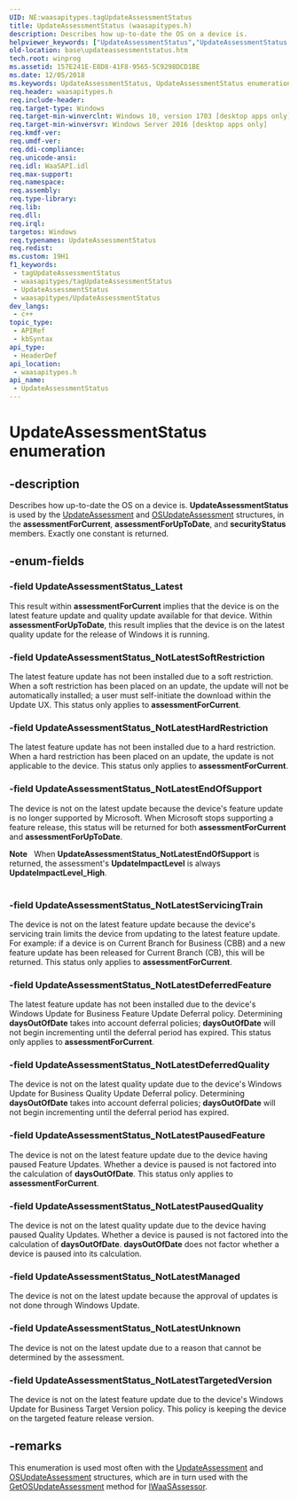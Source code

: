 ```yaml
---
UID: NE:waasapitypes.tagUpdateAssessmentStatus
title: UpdateAssessmentStatus (waasapitypes.h)
description: Describes how up-to-date the OS on a device is.
helpviewer_keywords: ["UpdateAssessmentStatus","UpdateAssessmentStatus enumeration","UpdateAssessmentStatus_Latest","UpdateAssessmentStatus_NotLatestDeferredFeature","UpdateAssessmentStatus_NotLatestDeferredQuality","UpdateAssessmentStatus_NotLatestEndOfSupport","UpdateAssessmentStatus_NotLatestHardRestriction","UpdateAssessmentStatus_NotLatestManaged","UpdateAssessmentStatus_NotLatestPausedFeature","UpdateAssessmentStatus_NotLatestPausedQuality","UpdateAssessmentStatus_NotLatestServicingTrain","UpdateAssessmentStatus_NotLatestSoftRestriction","UpdateAssessmentStatus_NotLatestUnknown","UpdateAssessmentStatus_NotLatestTargetedVersion","base.updateassessmentstatus","waasapitypes/ UpdateAssessmentStatus_Latest","waasapitypes/ UpdateAssessmentStatus_NotLatestDeferredFeature","waasapitypes/ UpdateAssessmentStatus_NotLatestDeferredQuality","waasapitypes/ UpdateAssessmentStatus_NotLatestEndOfSupport","waasapitypes/ UpdateAssessmentStatus_NotLatestHardRestriction","waasapitypes/ UpdateAssessmentStatus_NotLatestManaged","waasapitypes/ UpdateAssessmentStatus_NotLatestPausedFeature","waasapitypes/ UpdateAssessmentStatus_NotLatestPausedQuality","waasapitypes/ UpdateAssessmentStatus_NotLatestServicingTrain","waasapitypes/ UpdateAssessmentStatus_NotLatestSoftRestriction","waasapitypes/ UpdateAssessmentStatus_NotLatestUnknown","waasapitypes/ UpdateAssessmentStatus_NotLatestTargetedVersion","waasapitypes/UpdateAssessmentStatus"]
old-location: base\updateassessmentstatus.htm
tech.root: winprog
ms.assetid: 157E241E-E8D8-41F8-9565-5C9298DCD1BE
ms.date: 12/05/2018
ms.keywords: UpdateAssessmentStatus, UpdateAssessmentStatus enumeration, UpdateAssessmentStatus_Latest, UpdateAssessmentStatus_NotLatestDeferredFeature, UpdateAssessmentStatus_NotLatestDeferredQuality, UpdateAssessmentStatus_NotLatestEndOfSupport, UpdateAssessmentStatus_NotLatestHardRestriction, UpdateAssessmentStatus_NotLatestManaged, UpdateAssessmentStatus_NotLatestPausedFeature, UpdateAssessmentStatus_NotLatestPausedQuality, UpdateAssessmentStatus_NotLatestServicingTrain, UpdateAssessmentStatus_NotLatestSoftRestriction, UpdateAssessmentStatus_NotLatestUnknown, UpdateAssessmentStatus_NotLatestTargetedVersion, base.updateassessmentstatus, waasapitypes/ UpdateAssessmentStatus_Latest, waasapitypes/ UpdateAssessmentStatus_NotLatestDeferredFeature, waasapitypes/ UpdateAssessmentStatus_NotLatestDeferredQuality, waasapitypes/ UpdateAssessmentStatus_NotLatestEndOfSupport, waasapitypes/ UpdateAssessmentStatus_NotLatestHardRestriction, waasapitypes/ UpdateAssessmentStatus_NotLatestManaged, waasapitypes/ UpdateAssessmentStatus_NotLatestPausedFeature, waasapitypes/ UpdateAssessmentStatus_NotLatestPausedQuality, waasapitypes/ UpdateAssessmentStatus_NotLatestServicingTrain, waasapitypes/ UpdateAssessmentStatus_NotLatestSoftRestriction, waasapitypes/ UpdateAssessmentStatus_NotLatestUnknown, waasapitypes/ UpdateAssessmentStatus_NotLatestTargetedVersion, waasapitypes/UpdateAssessmentStatus
req.header: waasapitypes.h
req.include-header: 
req.target-type: Windows
req.target-min-winverclnt: Windows 10, version 1703 [desktop apps only]
req.target-min-winversvr: Windows Server 2016 [desktop apps only]
req.kmdf-ver: 
req.umdf-ver: 
req.ddi-compliance: 
req.unicode-ansi: 
req.idl: WaaSAPI.idl
req.max-support: 
req.namespace: 
req.assembly: 
req.type-library: 
req.lib: 
req.dll: 
req.irql: 
targetos: Windows
req.typenames: UpdateAssessmentStatus
req.redist: 
ms.custom: 19H1
f1_keywords:
 - tagUpdateAssessmentStatus
 - waasapitypes/tagUpdateAssessmentStatus
 - UpdateAssessmentStatus
 - waasapitypes/UpdateAssessmentStatus
dev_langs:
 - c++
topic_type:
 - APIRef
 - kbSyntax
api_type:
 - HeaderDef
api_location:
 - waasapitypes.h
api_name:
 - UpdateAssessmentStatus
---
```


# UpdateAssessmentStatus enumeration


## -description

Describes how up-to-date the OS on a device is. <b>UpdateAssessmentStatus</b> is used by the <a href="/windows/desktop/api/waasapitypes/ns-waasapitypes-updateassessment">UpdateAssessment</a> and <a href="/windows/desktop/api/waasapitypes/ns-waasapitypes-osupdateassessment">OSUpdateAssessment</a> structures, in the <b>assessmentForCurrent</b>, <b>assessmentForUpToDate</b>, and <b>securityStatus</b> members. Exactly one constant is returned.

## -enum-fields

### -field UpdateAssessmentStatus_Latest

This result within <b>assessmentForCurrent</b> implies that the device is on the latest feature update and quality update available for that device. Within <b>assessmentForUpToDate</b>, this result implies that the device is on the latest quality update for the release of Windows it is running.

### -field UpdateAssessmentStatus_NotLatestSoftRestriction

The latest feature update has not been installed due to a soft restriction. When a soft restriction has been placed on an update, the update will not be automatically installed; a user must self-initiate the download within the Update UX. This status only applies to <b>assessmentForCurrent</b>.

### -field UpdateAssessmentStatus_NotLatestHardRestriction

The latest feature update has not been installed due to a hard restriction. When a hard restriction has been placed on an update, the update is not applicable to the device. This status only applies to <b>assessmentForCurrent</b>.

### -field UpdateAssessmentStatus_NotLatestEndOfSupport

The device is not on the latest update because the device's feature update is no longer supported by Microsoft. When Microsoft stops supporting a feature release, this status will be returned for both <b>assessmentForCurrent</b> and <b>assessmentForUpToDate</b>. 
 


<div class="alert"><b>Note</b>   When <b>UpdateAssessmentStatus_NotLatestEndOfSupport</b> is returned, the assessment's <b>UpdateImpactLevel</b> is always <b>UpdateImpactLevel_High</b>.</div>
<div> </div>

### -field UpdateAssessmentStatus_NotLatestServicingTrain

The device is not on the latest feature update because the device's servicing train limits the device from updating to the latest feature update. For example: if a device is on Current Branch for Business (CBB) and a new feature update has been released for Current Branch (CB), this will be returned. This status only applies to <b>assessmentForCurrent</b>.

### -field UpdateAssessmentStatus_NotLatestDeferredFeature

The latest feature update has not been installed due to the device's Windows Update for Business Feature Update Deferral policy. Determining <b>daysOutOfDate</b> takes into account deferral policies; <b>daysOutOfDate</b> will not begin incrementing until the deferral period has expired. This status only applies to <b>assessmentForCurrent</b>.

### -field UpdateAssessmentStatus_NotLatestDeferredQuality

The device is not on the latest quality update due to the device's Windows Update for Business Quality Update Deferral policy.  Determining <b>daysOutOfDate</b> takes into account deferral policies; <b>daysOutOfDate</b> will not begin incrementing until the deferral period has expired.

### -field UpdateAssessmentStatus_NotLatestPausedFeature

The device is not on the latest feature update due to the device having paused Feature Updates. Whether a device is paused is not factored into the calculation of <b>daysOutOfDate</b>. This status only applies to <b>assessmentForCurrent</b>.

### -field UpdateAssessmentStatus_NotLatestPausedQuality

The device is not on the latest quality update due to the device having paused Quality Updates. Whether a device is paused is not factored into the calculation of <b>daysOutOfDate</b>. <b>daysOutOfDate</b> does not factor whether a device is paused into its calculation.

### -field UpdateAssessmentStatus_NotLatestManaged

The device is not on the latest update because the approval of updates is not done through Windows Update.

### -field UpdateAssessmentStatus_NotLatestUnknown

The device is not on the latest update due to a reason that cannot be determined by the assessment.

### -field UpdateAssessmentStatus_NotLatestTargetedVersion

The device is not on the latest feature update due to the device's Windows Update for Business Target Version policy. This policy is keeping the device on the targeted feature release version.

## -remarks

This enumeration is used most often with the <a href="/windows/desktop/api/waasapitypes/ns-waasapitypes-updateassessment">UpdateAssessment</a>  and <a href="/windows/desktop/api/waasapitypes/ns-waasapitypes-osupdateassessment">OSUpdateAssessment</a> structures, which are in turn used with the <a href="/windows/desktop/api/waasapi/nf-waasapi-iwaasassessor-getosupdateassessment">GetOSUpdateAssessment</a> method for <a href="/windows/desktop/api/waasapi/nn-waasapi-iwaasassessor">IWaaSAssessor</a>.